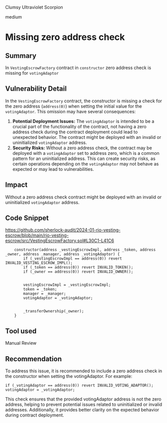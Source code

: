 Clumsy Ultraviolet Scorpion

medium

# Missing zero address check

## Summary
In `VestingEscrowFactory` contract  in `constructor` zero address check is missing for `votingAdaptor`


## Vulnerability Detail

In the `VestingEscrowFactory` contract, the constructor is missing a check for the zero address (`address(0)`) when setting the initial value for the `votingAdaptor`. This omission may have several consequences:
1. **Potential Deployment Issues:** The `votingAdaptor` is intended to be a crucial part of the functionality of the contract, not having a zero address check during the contract deployment could lead to unexpected behavior. The contract might be deployed with an invalid or uninitialized `votingAdaptor` address.
2. **Security Risks:** Without a zero address check, the contract may be deployed with a `votingAdaptor` set to address zero, which is a common pattern for an uninitialized address. This can create security risks, as certain operations depending on the `votingAdaptor` may not behave as expected or may lead to vulnerabilities.

## Impact

Without a zero address check contract might be deployed with an invalid or uninitialized `votingAdaptor` address.

## Code Snippet
https://github.com/sherlock-audit/2024-01-rio-vesting-escrow/blob/main/rio-vesting-escrow/src/VestingEscrowFactory.sol#L30C1-L41C6

```solidity
    constructor(address _vestingEscrowImpl, address _token, address _owner, address _manager, address _votingAdaptor) {
        if (_vestingEscrowImpl == address(0)) revert INVALID_VESTING_ESCROW_IMPL();
        if (_token == address(0)) revert INVALID_TOKEN();
        if (_owner == address(0)) revert INVALID_OWNER();


        vestingEscrowImpl = _vestingEscrowImpl;
        token = _token;
        manager = _manager;
        votingAdaptor = _votingAdaptor;


        _transferOwnership(_owner);
    } 
  ```

## Tool used

Manual Review

## Recommendation
To address this issue, it is recommended to include a zero address check in the constructor when setting the votingAdaptor. For example:
```solidity
if (_votingAdaptor == address(0)) revert INVALID_VOTING_ADAPTOR();
votingAdaptor = _votingAdaptor;
```
This check ensures that the provided votingAdaptor address is not the zero address, helping to prevent potential issues related to uninitialized or invalid addresses. Additionally, it provides better clarity on the expected behavior during contract deployment.